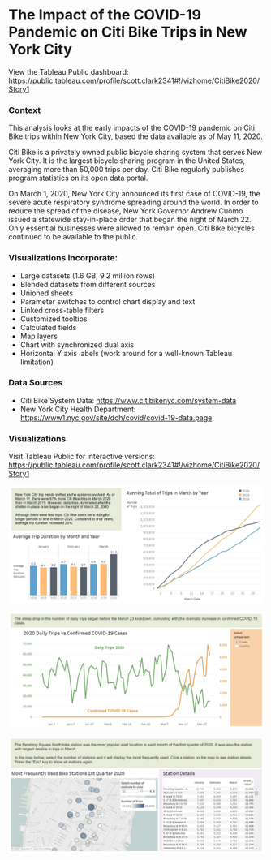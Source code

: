 # The Impact of the COVID-19 Pandemic on Citi Bike Trips in New York City 

View the Tableau Public dashboard: 
https://public.tableau.com/profile/scott.clark2341#!/vizhome/CitiBike2020/Story1

### Context

This analysis looks at the early impacts of the COVID-19 pandemic on Citi Bike trips within New York City, based the data available as of May 11, 2020.

Citi Bike is a privately owned public bicycle sharing system that serves New York City. It is the largest bicycle sharing program in the United States, averaging more than 50,000 trips per day. Citi Bike regularly publishes program statistics on its open data portal.

On March 1, 2020, New York City announced its first case of COVID-19, the severe acute respiratory syndrome spreading around the world. In order to reduce the spread of the disease, New York Governor Andrew Cuomo issued a statewide stay-in-place order that began the night of March 22. Only essential businesses were allowed to remain open. Citi Bike bicycles continued to be available to the public. 

### Visualizations incorporate:
- Large datasets (1.6 GB, 9.2 million rows)
- Blended datasets from different sources
- Unioned sheets
- Parameter switches to control chart display and text
- Linked cross-table filters
- Customized tooltips
- Calculated fields
- Map layers
- Chart with synchronized dual axis
- Horizontal Y axis labels (work around for a well-known Tableau limitation)

### Data Sources
- Citi Bike System Data: https://www.citibikenyc.com/system-data
- New York City Health Department: https://www1.nyc.gov/site/doh/covid/covid-19-data.page

### Visualizations
Visit Tableau Public for interactive versions: https://public.tableau.com/profile/scott.clark2341#!/vizhome/CitiBike2020/Story1

![Trip number and duration](Images/CB_Dash_1.JPG)

![COVID cases and deaths](Images/CB_Dash_2.JPG)

![Station map](Images/CB_Dash_3.JPG)
